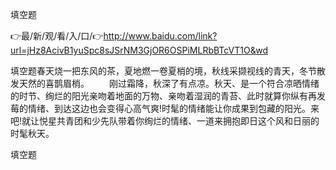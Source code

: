 填空题

👉最/新/观/看/入/口/👉http://www.baidu.com/link?url=jHz8AcivB1yuSpc8sJSrNM3GjOR6OSPiMLRbBTcVT1O&wd

填空题春天烧一把东风的茶，夏地燃一卷夏梢的境，秋线采撷视线的青天，冬节散发天然的喜鹊眉梢。
　　刚过霜降，秋深了有点凉。秋天、是一个符合凉晒情绪的时节、绚烂的阳光亲吻着地面的万物、亲吻着湿润的青苔、此时就算你纵有再发莓的情绪、到达这边也会变得心高气爽!时髦的情绪能让你成果到包藏的阳光。来吧!就让悦星共青团和少先队带着你绚烂的情绪、一道来拥抱即日这个风和日丽的时髦秋天。


填空题
